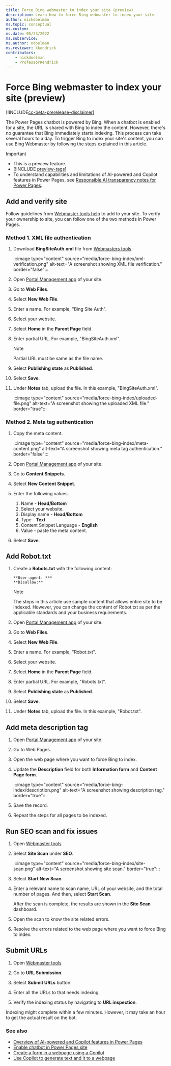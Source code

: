 ```yaml
---
title: Force Bing webmaster to index your site (preview)
description: Learn how to force Bing webmaster to index your site.
author: nickdoelman
ms.topic: conceptual
ms.custom: 
ms.date: 05/23/2022
ms.subservice:
ms.author: ndoelman
ms.reviewer: kkendrick
contributors:
    - nickdoelman
    - ProfessorKendrick
---
```


# Force Bing webmaster to index your site (preview)

[!INCLUDE[cc-beta-prerelease-disclaimer](../includes/cc-beta-prerelease-disclaimer.md)]

The Power Pages chatbot is powered by Bing. When a chatbot is enabled for a site, the URL is shared with Bing to index the content. However, there's no guarantee that Bing immediately starts indexing. This process can take several hours to a day. To trigger Bing to index your site's content, you can use Bing Webmaster by following the steps explained in this article.

> [!IMPORTANT]
> - This is a preview feature.
> - [!INCLUDE [preview-tags](../includes/cc-preview-features-definition.md)]
> - To understand capabilities and limitations of AI-powered and Copilot features in Power Pages, see [Responsible AI transparency notes for Power Pages](../transparency-note.md).

## Add and verify site

Follow guidelines from [Webmaster tools help](https://www.bing.com/webmasters/help/add-and-verify-site-12184f8b) to add to your site. To verify your ownership to site, you can follow one of the two methods in Power Pages.

### Method 1. XML file authentication

1. Download **BingSiteAuth.xml** file from [Webmasters tools](https://www.bing.com/webmasters/help/add-and-verify-site-12184f8b)

    :::image type="content" source="media/force-bing-index/xml-verification.png" alt-text="A screenshot showing XML file verification." border="false":::

1. Open [Portal Management app](../configure/portal-management-app.md) of your site.

1. Go to **Web Files**.

1. Select **New Web File**.

1. Enter a name. For example, "Bing Site Auth".

1. Select your website.

1. Select **Home** in the **Parent Page** field.

1. Enter partial URL. For example, "BingSiteAuth.xml".

    > [!NOTE]
    > Partial URL must be same as the file name.

1. Select **Publishing state** as **Published**.

1. Select **Save**.

1. Under **Notes** tab, upload the file. In this example, "BingSiteAuth.xml".

    :::image type="content" source="media/force-bing-index/uploaded-file.png" alt-text="A screenshot showing the uploaded XML file." border="true":::

### Method 2. Meta tag authentication

1. Copy the meta content.

    :::image type="content" source="media/force-bing-index/meta-content.png" alt-text="A screenshot showing meta tag authentication." border="false":::

1. Open [Portal Management app](../configure/portal-management-app.md) of your site.

1. Go to **Content Snippets**.

1. Select **New Content Snippet**.

1. Enter the following values.

    1. Name - **Head/Bottom**
    1. Select your website.
    1. Display name - **Head/Bottom**
    1. Type - **Text**
    1. Content Snippet Language - **English**
    1. Value - paste the meta content.

1. Select **Save**.

## Add Robot.txt

1. Create a **Robots.txt** with the following content:

    ```
    **User-agent: ***
    **Disallow:**
    ```

    > [!NOTE]
    > The steps in this article use sample content that allows entire site to be indexed. However, you can change the content of Robot.txt as per the applicable standards and your business requirements.

1. Open [Portal Management app](../configure/portal-management-app.md) of your site.

1. Go to **Web Files**.

1. Select **New Web File**.

1. Enter a name. For example, "Robot.txt".

1. Select your website.

1. Select **Home** in the **Parent Page** field.

1. Enter partial URL. For example, "Robots.txt".

1. Select **Publishing state** as **Published**.

1. Select **Save**.

1. Under **Notes** tab, upload the file. In this example, "Robot.txt".

## Add meta description tag

1. Open [Portal Management app](../configure/portal-management-app.md) of your site.

1. Go to Web Pages.

1. Open the web page where you want to force Bing to index.

1. Update the **Description** field for both **Information form** and **Content Page form**.

    :::image type="content" source="media/force-bing-index/description.png" alt-text="A screenshot showing description tag." border="true":::

1. Save the record.

1. Repeat the steps for all pages to be indexed.

## Run SEO scan and fix issues

1. Open [Webmaster tools](https://www.bing.com/webmasters/sitescan)

1. Select **Site Scan** under **SEO**.

    :::image type="content" source="media/force-bing-index/site-scan.png" alt-text="A screenshot showing site scan." border="true":::

1. Select **Start New Scan**.

1. Enter a relevant name to scan name, URL of your website, and the total number of pages. And then, select **Start Scan**.

    After the scan is complete, the results are shown in the **Site Scan** dashboard.    

1. Open the scan to know the site related errors.

1. Resolve the errors related to the web page where you want to force Bing to index.

## Submit URLs

1. Open [Webmaster tools](https://www.bing.com/webmasters/sitescan)

1. Go to **URL Submission**.

1. Select **Submit URLs** button.

1. Enter all the URLs to that needs indexing.

1. Verify the indexing status by navigating to **URL inspection**.

Indexing might complete within a few minutes. However, it may take an hour to get the actual result on the bot.

### See also

- [Overview of AI-powered and Copilot features in Power Pages](../configure/ai-copilot-overview.md)
- [Enable chatbot in Power Pages site](enable-chatbot.md)
- [Create a form in a webpage using a Copilot](add-form-copilot.md)
- [Use Copilot to generate text and it to a webpage](add-text-copilot.md)